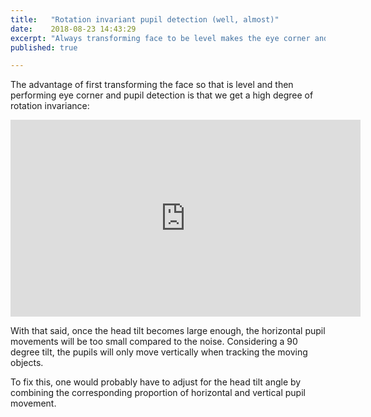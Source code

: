 ```yaml
---
title:   "Rotation invariant pupil detection (well, almost)"
date:    2018-08-23 14:43:29
excerpt: "Always transforming face to be level makes the eye corner and pupil detection rotation invariant. At least until the head tilt becomes too large."
published: true

---
```

The advantage of first transforming the face so that is level and then
performing eye corner and pupil detection is that we get a high degree of
rotation invariance:

<iframe width="560" height="315"
src="https://www.youtube.com/embed/6lGbhUPvzYo" frameborder="0"
allow="autoplay; encrypted-media" allowfullscreen></iframe>

With that said, once the head tilt becomes large enough, the horizontal pupil
movements will be too small compared to the noise. Considering a 90 degree
tilt, the pupils will only move vertically when tracking the moving objects.

To fix this, one would probably have to adjust for the head tilt angle by
combining the corresponding proportion of horizontal and vertical pupil
movement.
